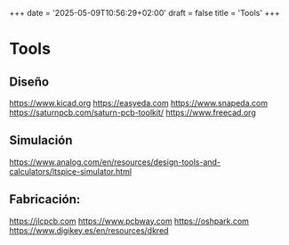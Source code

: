 +++
date = '2025-05-09T10:56:29+02:00'
draft = false
title = 'Tools'
+++

# Tools

## Diseño

https://www.kicad.org
https://easyeda.com
https://www.snapeda.com
https://saturnpcb.com/saturn-pcb-toolkit/
https://www.freecad.org

## Simulación

https://www.analog.com/en/resources/design-tools-and-calculators/ltspice-simulator.html

## Fabricación:

https://jlcpcb.com
https://www.pcbway.com
https://oshpark.com
https://www.digikey.es/en/resources/dkred
